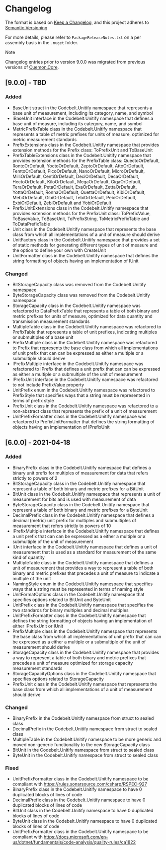 # Changelog

The format is based on [Keep a Changelog](https://keepachangelog.com/en/1.1.0/), and this project adheres to [Semantic Versioning](https://semver.org/spec/v2.0.0.html).

For more details, please refer to `PackageReleaseNotes.txt` on a per assembly basis in the `.nuget` folder.

> [!NOTE]  
> Changelog entries prior to version 9.0.0 was migrated from previous versions of [Cuemon.Core](https://github.com/gimlichael/Cuemon/commit/83e0c7af2cdaa07351e878fa7276558838f2e7e6).

## [9.0.0] - TBD

### Added

- BaseUnit struct in the Codebelt.Unitify namespace that represents a base unit of measurement, including its category, name, and symbol
- IBaseUnit interface in the Codebelt.Unitify namespace that defines a base unit of measure, including its category, name, and symbol
- MetricPrefixTable class in the Codebelt.Unitify namespace that represents a table of metric prefixes for units of measure, optimized for metric measurement standards
- PrefixExtensions class in the Codebelt.Unitify namespace that provides extension methods for the Prefix class: ToPrefixUnit and ToBaseUnit
- PrefixTableExtensions class in the Codebelt.Unitify namespace that provides extension methods for the PrefixTable class: QuectoOrDefault, RontoOrDefault, YoctoOrDefault, ZeptoOrDefault, AttoOrDefault, FemtoOrDefault, PicoOrDefault, NanoOrDefault, MicroOrDefault, MilliOrDefault, CentiOrDefault, DeciOrDefault, DecaOrDefault, HectoOrDefault, KiloOrDefault, MegaOrDefault, GigaOrDefault, TeraOrDefault, PetaOrDefault, ExaOrDefault, ZettaOrDefault, YottaOrDefault, RonnaOrDefault, QuettaOrDefault, KibiOrDefault, MebiOrDefault, GibiOrDefault, TebiOrDefault, PebiOrDefault, ExbiOrDefault, ZebiOrDefault and YobiOrDefault
- PrefixUnitExtensions class in the Codebelt.Unitify namespace that provides extension methods for the PrefixUnit class: ToPrefixValue, ToBaseValue, ToBaseUnit, ToPrefixString, ToMetricPrefixTable and ToDataPrefixTable
- Unit class in the Codebelt.Unitify namespace that represents the base class from which all implementations of a unit of measure should derive
- UnitFactory class in the Codebelt.Unitify namespace that provides a set of static methods for generating different types of unit of measure and the option to define your own with CreateUnit
- UnitFormatter class in the Codebelt.Unitify namespace that defines the string formatting of objects having an implementation of IUnit

### Changed

- BitStorageCapacity class was removed from the Codebelt.Unitify namespace
- ByteStorageCapacity class was removed from the Codebelt.Unitify namespace
- StorageCapacity class in the Codebelt.Unitify namespace was refactored to DataPrefixTable that represents a table of both binary and metric prefixes for units of measure, optimized for data quantity and transmission measurement standards
- MultipleTable class in the Codebelt.Unitify namespace was refactored to PrefixTable that represents a table of unit prefixes, indicating multiples or submultiples of a base unit
- PrefixMultiple class in the Codebelt.Unitify namespace was refactored to Prefix that represents the base class from which all implementations of unit prefix that can can be expressed as either a multiple or a submultiple should derive
- IPrefixMultiple interface in the Codebelt.Unitify namespace was refactored to IPrefix that defines a unit prefix that can can be expressed as either a multiple or a submultiple of the unit of measurement
- IPrefixUnit interface in the Codebelt.Unitify namespace was refactored to not include PrefixValue property
- UnitPrefix enum in the Codebelt.Unitify namespace was refactored to PrefixStyle that specifies ways that a string must be represented in terms of prefix style
- PrefixUnit class in the Codebelt.Unitify namespace was refactored to a non-abstract class that represents the prefix of a unit of measurement
- UnitPrefixFormatter class in the Codebelt.Unitify namespace was refactored to PrefixUnitFormatter that defines the string formatting of objects having an implementation of IPrefixUnit

## [6.0.0] - 2021-04-18

### Added

- BinaryPrefix class in the Codebelt.Unitify namespace that defines a binary unit prefix for multiples of measurement for data that refers strictly to powers of 2
- BitStorageCapacity class in the Codebelt.Unitify namespace that represent a table of both binary and metric prefixes for a BitUnit
- BitUnit class in the Codebelt.Unitify namespace that represents a unit of measurement for bits and is used with measurement of data
- ByteStorageCapacity class in the Codebelt.Unitify namespace that represent a table of both binary and metric prefixes for a ByteUnit
- DecimalPrefix class in the Codebelt.Unitify namespace that defines a decimal (metric) unit prefix for multiples and submultiples of measurement that refers strictly to powers of 10
- IPrefixMultiple interface in the Codebelt.Unitify namespace that defines a unit prefix that can can be expressed as a either a multiple or a submultiple of the unit of measurement
- IUnit interface in the Codebelt.Unitify namespace that defines a unit of measurement that is used as a standard for measurement of the same kind of quantity
- MultipleTable class in the Codebelt.Unitify namespace that defines a unit of measurement that provides a way to represent a table of both binary and metric prefixes that precedes a unit of measure to indicate a multiple of the unit
- NamingStyle enum in the Codebelt.Unitify namespace that specifies ways that a string must be represented in terms of naming style
- UnitFormatOptions class in the Codebelt.Unitify namespace that specifies options related to BitUnit and ByteUnit
- UnitPrefix class in the Codebelt.Unitify namespace that specifies the two standards for binary multiples and decimal multiples
- UnitPrefixFormatter class in the Codebelt.Unitify namespace that defines the string formatting of objects having an implementation of either IPrefixUnit or IUnit
- PrefixMultiple class in the Codebelt.Unitify namespace that represents the base class from which all implementations of unit prefix that can can be expressed as a either a multiple or a submultiple of the unit of measurement should derive
- StorageCapacity class in the Codebelt.Unitify namespace that provides a way to represent a table of both binary and metric prefixes that precedes a unit of measure optimized for storage capacity measurement standards
- StorageCapacityOptions class in the Codebelt.Unitify namespace that specifies options related to StorageCapacity
- PrefixUnit class in the Codebelt.Unitify namespace that represents the base class from which all implementations of a unit of measurement should derive

### Changed

- BinaryPrefix in the Codebelt.Unitify namespace from struct to sealed class
- DecimalPrefix in the Codebelt.Unitify namespace from struct to sealed class
- MultipleTable in the Codebelt.Unitify namespace to be more generic and moved non-generic functionality to the new StorageCapacity class
- BitUnit in the Codebelt.Unitify namespace from struct to sealed class
- ByteUnit in the Codebelt.Unitify namespace from struct to sealed class

### Fixed

- UnitPrefixFormatter class in the Codebelt.Unitify namespace to be compliant with https://rules.sonarsource.com/csharp/RSPEC-927
- BinaryPrefix class in the Codebelt.Unitify namespace to have 0 duplicated blocks of lines of code
- DecimalPrefix class in the Codebelt.Unitify namespace to have 0 duplicated blocks of lines of code
- BitUnit class in the Codebelt.Unitify namespace to have 0 duplicated blocks of lines of code
- ByteUnit class in the Codebelt.Unitify namespace to have 0 duplicated blocks of lines of code
- UnitPrefixFormatter class in the Codebelt.Unitify namespace to be compliant with https://docs.microsoft.com/en-us/dotnet/fundamentals/code-analysis/quality-rules/ca1822
